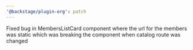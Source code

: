 ```yaml
---
'@backstage/plugin-org': patch
---
```


Fixed bug in MembersListCard component where the url for the members was static which was breaking the component when catalog route was changed
